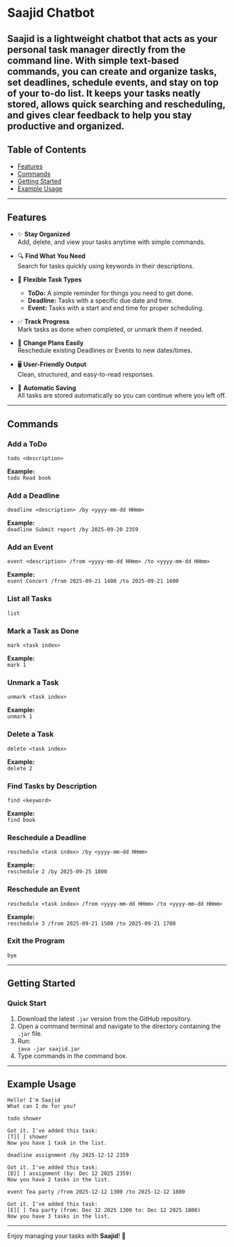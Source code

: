 # Saajid Chatbot

Saajid is a lightweight chatbot that acts as your personal task manager directly from the command line.
With simple text-based commands, you can create and organize tasks, set deadlines, schedule events,
and stay on top of your to-do list.
It keeps your tasks neatly stored, allows quick searching and rescheduling, and gives clear feedback to help you stay
productive and organized.
---

## Table of Contents
- [Features](#features)
- [Commands](#commands)
- [Getting Started](#getting-started)
- [Example Usage](#example-usage)

---

## Features

- ✨ **Stay Organized**  
  Add, delete, and view your tasks anytime with simple commands.

- 🔍 **Find What You Need**  
  Search for tasks quickly using keywords in their descriptions.

- 📝 **Flexible Task Types**
    - **ToDo:** A simple reminder for things you need to get done.
    - **Deadline:** Tasks with a specific due date and time.
    - **Event:** Tasks with a start and end time for proper scheduling.

- ✅ **Track Progress**  
  Mark tasks as done when completed, or unmark them if needed.

- 📅 **Change Plans Easily**  
  Reschedule existing Deadlines or Events to new dates/times.

- 🖥 **User-Friendly Output**  
  Clean, structured, and easy-to-read responses.

- 💾 **Automatic Saving**  
  All tasks are stored automatically so you can continue where you left off.


---

## Commands

### Add a ToDo
```todo <description>```

**Example:**  
```todo Read book```

### Add a Deadline
```deadline <description> /by <yyyy-mm-dd HHmm>```


**Example:**  
```deadline Submit report /by 2025-09-20 2359```



### Add an Event
```event <description> /from <yyyy-mm-dd HHmm> /to <yyyy-mm-dd HHmm>```


**Example:**  
```event Concert /from 2025-09-21 1400 /to 2025-09-21 1600```



### List all Tasks
```list```



### Mark a Task as Done
```mark <task index>```


**Example:**  
```mark 1```



### Unmark a Task
```unmark <task index>```

**Example:**  
```unmark 1```

### Delete a Task
```delete <task index>```

**Example:**  
```delete 2```

### Find Tasks by Description
```find <keyword>```

**Example:**  
```find book```

### Reschedule a Deadline
```reschedule <task index> /by <yyyy-mm-dd HHmm>```

**Example:**  
```reschedule 2 /by 2025-09-25 1800```

### Reschedule an Event
```reschedule <task index> /from <yyyy-mm-dd HHmm> /to <yyyy-mm-dd HHmm>```

**Example:**  
```reschedule 3 /from 2025-09-21 1500 /to 2025-09-21 1700```

### Exit the Program
```bye```

---

## Getting Started

### Quick Start
1. Download the latest `.jar` version from the GitHub repository.
2. Open a command terminal and navigate to the directory containing the `.jar` file.
3. Run:  
   ```java -jar saajid.jar```
4. Type commands in the command box.

---

## Example Usage
```
Hello! I'm Saajid
What can I do for you?

todo shower

Got it. I've added this task:
[T][ ] shower
Now you have 1 task in the list.

deadline assignment /by 2025-12-12 2359

Got it. I've added this task:
[D][ ] assignment (by: Dec 12 2025 2359)
Now you have 2 tasks in the list.

event Tea party /from 2025-12-12 1300 /to 2025-12-12 1800

Got it. I've added this task:
[E][ ] Tea party (from: Dec 12 2025 1300 to: Dec 12 2025 1800)
Now you have 3 tasks in the list.
```
---

Enjoy managing your tasks with **Saajid**! 🎯  